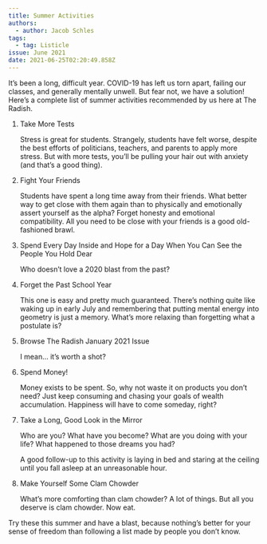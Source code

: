 ```yaml
---
title: Summer Activities
authors:
  - author: Jacob Schles
tags:
  - tag: Listicle
issue: June 2021
date: 2021-06-25T02:20:49.858Z
---
```

It’s been a long, difficult year. COVID-19 has left us torn apart, failing our classes, and generally mentally unwell. But fear not, we have a solution! Here’s a complete list of summer activities recommended by us here at The Radish.

1. Take More Tests

     Stress is great for students. Strangely, students have felt worse, despite the best efforts of politicians, teachers, and parents to apply more stress. But with more tests, you’ll be pulling your hair out with anxiety (and that’s a good thing).

2. Fight Your Friends

     Students have spent a long time away from their friends. What better way to get close with them again than to physically and emotionally assert yourself as the alpha? Forget honesty and emotional compatibility. All you need to be close with your friends is a good old-fashioned brawl.

3. Spend Every Day Inside and Hope for a Day When You Can See the People You Hold Dear 

     Who doesn’t love a 2020 blast from the past?

4. Forget the Past School Year

     This one is easy and pretty much guaranteed. There’s nothing quite like waking up in early July and remembering that putting mental energy into geometry is just a memory. What’s more relaxing than forgetting what a postulate is? 

5. Browse The Radish January 2021 Issue

     I mean… it’s worth a shot?

6. Spend Money!

     Money exists to be spent. So, why not waste it on products you don’t need? Just keep consuming and chasing your goals of wealth accumulation. Happiness will have to come someday, right?

7. Take a Long, Good Look in the Mirror

     Who are you? What have you become? What are you doing with your life? What happened to those dreams you had? 

     A good follow-up to this activity is laying in bed and staring at the ceiling until you fall asleep at an unreasonable hour.

8. Make Yourself Some Clam Chowder

     What’s more comforting than clam chowder? A lot of things. But all you deserve is clam chowder. Now eat.

Try these this summer and have a blast, because nothing’s better for your sense of freedom than following a list made by people you don’t know.